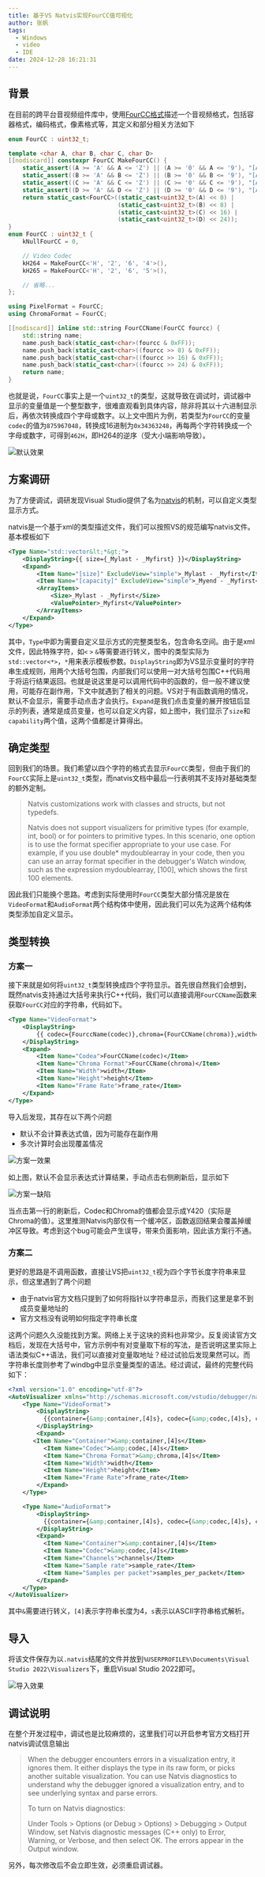 ```yaml
---
title: 基于VS Natvis实现FourCC值可视化
author: 张帆
tags:
  - Windows
  - video
  - IDE
date: 2024-12-28 16:21:31
---
```


## 背景

在目前的跨平台音视频组件库中，使用[FourCC格式](https://fourcc.org/)描述一个音视频格式，包括容器格式，编码格式，像素格式等，其定义和部分相关方法如下

``` cpp
enum FourCC : uint32_t;

template <char A, char B, char C, char D>
[[nodiscard]] constexpr FourCC MakeFourCC() {
    static_assert((A >= 'A' && A <= 'Z') || (A >= '0' && A <= '9'), "[A-Z0-9]");
    static_assert((B >= 'A' && B <= 'Z') || (B >= '0' && B <= '9'), "[A-Z0-9]");
    static_assert((C >= 'A' && C <= 'Z') || (C >= '0' && C <= '9'), "[A-Z0-9]");
    static_assert((D >= 'A' && D <= 'Z') || (D >= '0' && D <= '9'), "[A-Z0-9]");
    return static_cast<FourCC>((static_cast<uint32_t>(A) << 0) |
                               (static_cast<uint32_t>(B) << 8) |
                               (static_cast<uint32_t>(C) << 16) |
                               (static_cast<uint32_t>(D) << 24));
}
enum FourCC : uint32_t {
    kNullFourCC = 0,

    // Video Codec
    kH264 = MakeFourCC<'H', '2', '6', '4'>(),
    kH265 = MakeFourCC<'H', '2', '6', '5'>(),

    // 省略...
};

using PixelFormat = FourCC;
using ChromaFormat = FourCC;

[[nodiscard]] inline std::string FourCCName(FourCC fourcc) {
    std::string name;
    name.push_back(static_cast<char>(fourcc & 0xFF));
    name.push_back(static_cast<char>((fourcc >> 8) & 0xFF));
    name.push_back(static_cast<char>((fourcc >> 16) & 0xFF));
    name.push_back(static_cast<char>((fourcc >> 24) & 0xFF));
    return name;
}
```

也就是说，`FourCC`事实上是一个`uint32_t`的类型，这就导致在调试时，调试器中显示的变量值是一个整型数字，很难直观看到具体内容，除非将其以十六进制显示后，再依次转换成四个字母或数字。以上文中图片为例，若类型为`FourCC`的变量`codec`的值为`875967048`，转换成16进制为`0x34363248`，再每两个字符转换成一个字母或数字，可得到`462H`，即H264的逆序（受大小端影响导致）。

![默认效果](before_import_natvis.png)

<!--more-->

## 方案调研

为了方便调试，调研发现Visual Studio提供了名为[natvis](https://learn.microsoft.com/en-us/visualstudio/debugger/create-custom-views-of-native-objects)的机制，可以自定义类型显示方式。

natvis是一个基于xml的类型描述文件，我们可以按照VS的规范编写natvis文件。基本模板如下

``` xml
<Type Name="std::vector&lt;*&gt;">
    <DisplayString>{{ size={_Mylast - _Myfirst} }}</DisplayString>
    <Expand>
        <Item Name="[size]" ExcludeView="simple">_Mylast - _Myfirst</Item>
        <Item Name="[capacity]" ExcludeView="simple">_Myend - _Myfirst</Item>
        <ArrayItems>
            <Size>_Mylast - _Myfirst</Size>
            <ValuePointer>_Myfirst</ValuePointer>
        </ArrayItems>
    </Expand>
</Type>
```

其中，`Type`中即为需要自定义显示方式的完整类型名，包含命名空间。由于是xml文件，因此特殊字符，如`<` `>` `&`等需要进行转义，图中的类型实际为`std::vector<*>`，`*`用来表示模板参数。`DisplayString`即为VS显示变量时的字符串生成规则，用两个大括号包围，内部我们可以使用一对大括号包围C++代码用于将运行结果返回。也就是说这里是可以调用代码中的函数的，但一般不建议使用，可能存在副作用，下文中就遇到了相关的问题。VS对于有函数调用的情况，默认不会显示，需要手动点击才会执行。`Expand`是我们点击变量的展开按钮后显示的列表，通常是成员变量，也可以自定义内容，如上图中，我们显示了`size`和`capability`两个值，这两个值都是计算得出。

## 确定类型

回到我们的场景。我们希望以四个字符的格式去显示`FourCC`类型，但由于我们的`FourCC`实际上是`uint32_t`类型，而natvis文档中最后一行表明其不支持对基础类型的额外定制。

> Natvis customizations work with classes and structs, but not typedefs.
>
> Natvis does not support visualizers for primitive types (for example, int, bool) or for pointers to primitive types. In this scenario, one option is to use the format specifier appropriate to your use case. For example, if you use double* mydoublearray in your code, then you can use an array format specifier in the debugger's Watch window, such as the expression mydoublearray, [100], which shows the first 100 elements.

因此我们只能换个思路。考虑到实际使用时`FourCC`类型大部分情况是放在`VideoFormat`和`AudioFormat`两个结构体中使用，因此我们可以先为这两个结构体类型添加自定义显示。

## 类型转换

### 方案一

接下来就是如何将`uint32_t`类型转换成四个字符显示。首先很自然我们会想到，既然natvis支持通过大括号来执行C++代码，我们可以直接调用`FourCCName`函数来获取`FourCC`对应的字符串，代码如下。

``` xml
<Type Name="VideoFormat">
    <DisplayString>
        {{ codec={FourccName(codec)},chroma={FourCCName(chroma)},width={width},height={height},frame_rate={frame_rate} }}
    </DisplayString>
    <Expand>
        <Item Name="Codea">FourCCName(codec)</Item>
        <Item Name="Chroma Format">FourCCName(chroma)</Item>
        <Item Name="Width">width</Item>
        <Item Name="Height">height</Item>
        <Item Name="Frame Rate">frame_rate</Item>
    </Expand>
</Type>
```

导入后发现，其存在以下两个问题

- 默认不会计算表达式值，因为可能存在副作用
- 多次计算时会出现覆盖情况

![方案一效果](method_1_effect_1.png)

如上图，默认不会显示表达式计算结果，手动点击右侧刷新后，显示如下

![方案一缺陷](method_1_effect_2.png)

当点击第一行的刷新后，Codec和Chroma的值都会显示成Y420（实际是Chroma的值）。这里推测Natvis内部仅有一个缓冲区，函数返回结果会覆盖掉缓冲区导致。考虑到这个bug可能会产生误导，带来负面影响，因此该方案行不通。

### 方案二

更好的思路是不调用函数，直接让VS把`uint32_t`视为四个字节长度字符串来显示，但这里遇到了两个问题

- 由于natvis官方文档只提到了如何将指针以字符串显示，而我们这里是拿不到成员变量地址的
- 官方文档没有说明如何指定字符串长度

这两个问题久久没能找到方案。网络上关于这块的资料也非常少。反复阅读官方文档后，发现在大括号中，官方示例中有对变量取下标的写法，是否说明这里实际上语法类似C++语法，我们可以直接对变量取地址？经过试验后发现果然可以。而字符串长度则参考了windbg中显示变量类型的语法。经过调试，最终的完整代码如下：

``` xml
<?xml version="1.0" encoding="utf-8"?>
<AutoVisualizer xmlns="http://schemas.microsoft.com/vstudio/debugger/natvis/2010">
    <Type Name="VideoFormat">
        <DisplayString>
          {{container={&amp;container,[4]s}, codec={&amp;codec,[4]s}, chroma={&amp;chroma,[4]s}, width={width}, height={height}, frame_rate={frame_rate} }}
        </DisplayString>
        <Expand>
       <Item Name="Container">&amp;container,[4]s</Item>
          <Item Name="Codec">&amp;codec,[4]s</Item>
          <Item Name="Chroma Format">&amp;chroma,[4]s</Item>
          <Item Name="Width">width</Item>
          <Item Name="Height">height</Item>
          <Item Name="Frame Rate">frame_rate</Item>
        </Expand>
    </Type>

    <Type Name="AudioFormat">
        <DisplayString>
          {{container={&amp;container,[4]s}, codec={&amp;codec,[4]s}, channels={channels}, sample rate={sample_rate}, samples per packet={samples_per_packet} }}
        </DisplayString>
        <Expand>
          <Item Name="Container">&amp;container,[4]s</Item>
          <Item Name="Codec">&amp;codec,[4]s</Item>
          <Item Name="Channels">channels</Item>
          <Item Name="Sample rate">sample_rate</Item>
          <Item Name="Samples per packet">samples_per_packet</Item>
        </Expand>
    </Type>
</AutoVisualizer>
```

其中`&`需要进行转义，`[4]`表示字符串长度为4，`s`表示以ASCII字符串格式解析。

## 导入

将该文件保存为以`.natvis`结尾的文件并放到`%USERPROFILE%\Documents\Visual Studio 2022\Visualizers`下，重启Visual Studio 2022即可。

![导入效果](after_import_natvis.png)

## 调试说明

在整个开发过程中，调试也是比较麻烦的，这里我们可以开启参考官方文档打开natvis调试信息输出

> When the debugger encounters errors in a visualization entry, it ignores them. It either displays the type in its raw form, or picks another suitable visualization. You can use Natvis diagnostics to understand why the debugger ignored a visualization entry, and to see underlying syntax and parse errors.
> 
> To turn on Natvis diagnostics:
> 
> Under Tools > Options (or Debug > Options) > Debugging > Output Window, set Natvis diagnostic messages (C++ only) to Error, Warning, or Verbose, and then select OK.
> The errors appear in the Output window.

另外，每次修改后不会立即生效，必须重启调试器。
